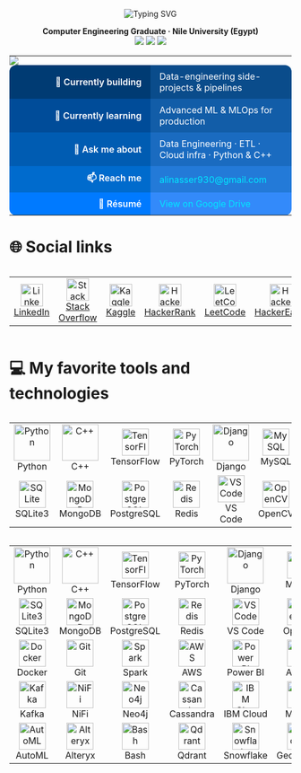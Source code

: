 <!-- ======================  HERO SECTION  ====================== -->

<p align="center">
  <img src="https://readme-typing-svg.demolab.com?font=Fira+Code&size=28&pause=1500&color=00BFFF&center=true&vCenter=true&width=1000&lines=Hi+%F0%9F%91%8B+I'm+Ali+Nasser+Badawy;Computer+Engineering+Graduate+%F0%9F%92%BB;Data+%26+Software+Engineer+in+the+Making" alt="Typing SVG">
</p>

<p align="center">
  <b>Computer Engineering Graduate · Nile University (Egypt)</b> <br/>
  <img src="https://img.shields.io/badge/-Data%20Engineering-0A66C2?style=for-the-badge&logo=Apache%20Airflow&logoColor=white"/>
  <img src="https://img.shields.io/badge/-Data%20Science-2596be?style=for-the-badge&logo=apachespark&logoColor=white"/>
<!--   <img src="https://img.shields.io/badge/-Data%20Science-2596be?style=for-the-badge&logo=pytorch&logoColor=white"/> -->
  <img src="https://img.shields.io/badge/-Software%20Engineering-6F42C1?style=for-the-badge&logo=python&logoColor=white"/>
  
</p>



<!-- ======================  END HERO  ====================== -->

<!-- ======================  QUICK FACTS  ====================== -->

<table align="center" style="border-collapse:collapse;">
  <!-- Decorative wave -->
  <tr>
    <td colspan="2" style="padding:0;border:none;">
      <img src="https://capsule-render.vercel.app/api?type=waving&color=0:00BFFF,100:0066FF&height=60&section=header"/>
    </td>
  </tr>

  <!-- Row 1 -->
  <tr>
    <td align="right" width="220"
        style="padding:10px 16px;font-weight:600;background:#003B73;color:#fff;border-radius:12px 0 0 0;">
      🚀  Currently&nbsp;building
    </td>
    <td align="left"
        style="padding:10px 16px;background:#0A4C8B;color:#fff;border-radius:0 12px 0 0;">
      Data-engineering side-projects & pipelines
    </td>
  </tr>

  <!-- Row 2 -->
  <tr>
    <td align="right"
        style="padding:10px 16px;font-weight:600;background:#004C99;color:#fff;">
      🌱  Currently&nbsp;learning
    </td>
    <td align="left"
        style="padding:10px 16px;background:#125DA8;color:#fff;">
      Advanced ML & MLOps for production
    </td>
  </tr>

  <!-- Row 3 -->
  <tr>
    <td align="right"
        style="padding:10px 16px;font-weight:600;background:#005CB2;color:#fff;">
      💬  Ask&nbsp;me&nbsp;about
    </td>
    <td align="left"
        style="padding:10px 16px;background:#1A6BC0;color:#fff;">
      Data Engineering · ETL · Cloud infra · Python & C++
    </td>
  </tr>

  <!-- Row 4 -->
  <tr>
    <td align="right"
        style="padding:10px 16px;font-weight:600;background:#006BCD;color:#fff;">
      📫  Reach&nbsp;me
    </td>
    <td align="left"
        style="padding:10px 16px;background:#237AD8;color:#fff;">
      <a href="mailto:alinasser930@gmail.com" style="color:#00E8FF;text-decoration:none;">
        alinasser930@gmail.com
      </a>
    </td>
  </tr>

  <!-- Row 5 -->
  <tr>
    <td align="right"
        style="padding:10px 16px;font-weight:600;background:#007AFF;color:#fff;border-radius:0 0 0 12px;">
      📄  Résumé
    </td>
    <td align="left"
        style="padding:10px 16px;background:#338AFA;color:#fff;border-radius:0 0 12px 0;">
      <a href="https://drive.google.com/file/d/1It9c2yYH0fZtNa_T791YxVqHvdWKi1a3/view?usp=drive"
         target="_blank" style="color:#00E8FF;text-decoration:none;">
        View on Google Drive
      </a>
    </td>
  </tr>
</table>



# 🌐 Social links
<div style="display: flex; justify-content: center;">
  <table>
    <tr>
      <td align="center" width="90">
        <a href="https://www.linkedin.com/in/alibadawy/" target="_blank" rel="noreferrer">
          <img src="https://raw.githubusercontent.com/rahuldkjain/github-profile-readme-generator/master/src/images/icons/Social/linked-in-alt.svg"
               alt="LinkedIn" width="40" height="40" /><br>
          LinkedIn
        </a>
      </td>
      <td align="center" width="90">
        <a href="https://stackoverflow.com/users/22475460/ali-nasser-badawy" target="_blank" rel="noreferrer">
          <img src="https://raw.githubusercontent.com/rahuldkjain/github-profile-readme-generator/master/src/images/icons/Social/stack-overflow.svg"
               alt="Stack Overflow" width="40" height="40" /><br>
          Stack Overflow
        </a>
      </td>
      <td align="center" width="90">
        <a href="https://www.kaggle.com/alinasserbadawy" target="_blank" rel="noreferrer">
          <img src="https://raw.githubusercontent.com/rahuldkjain/github-profile-readme-generator/master/src/images/icons/Social/kaggle.svg"
               alt="Kaggle" width="40" height="40" /><br>
          Kaggle
        </a>
      </td>
      <td align="center" width="90">
        <a href="https://www.hackerrank.com/alinasser930" target="_blank" rel="noreferrer">
          <img src="https://raw.githubusercontent.com/rahuldkjain/github-profile-readme-generator/master/src/images/icons/Social/hackerrank.svg"
               alt="HackerRank" width="40" height="40" /><br>
          HackerRank
        </a>
      </td>
      <td align="center" width="90">
        <a href="https://leetcode.com/" target="_blank" rel="noreferrer">
          <img src="https://raw.githubusercontent.com/rahuldkjain/github-profile-readme-generator/master/src/images/icons/Social/leet-code.svg"
               alt="LeetCode" width="40" height="40" /><br>
          LeetCode
        </a>
      </td>
      <td align="center" width="90">
        <a href="https://www.hackerearth.com/@alinasser930" target="_blank" rel="noreferrer">
          <img src="https://raw.githubusercontent.com/rahuldkjain/github-profile-readme-generator/master/src/images/icons/Social/hackerearth.svg"
               alt="HackerEarth" width="40" height="40" /><br>
          HackerEarth
        </a>
      </td>
    </tr>
  </table>
</div>


# 💻 My favorite tools and technologies
<div style="display: flex; justify-content: center;">
  <table>
    <!-- Row 1 -->
    <tr>
      <td align="center" width="90">
        <img src="https://techstack-generator.vercel.app/python-icon.svg" alt="Python" width="65" height="65" /><br>
        Python
      </td>
      <td align="center" width="90">
        <img src="https://techstack-generator.vercel.app/cpp-icon.svg" alt="C++" width="65" height="65" /><br>
        C++
      </td>
      <td align="center" width="90">
        <img src="https://skillicons.dev/icons?i=tensorflow" alt="TensorFlow" width="48" height="48" /><br>
        TensorFlow
      </td>
      <td align="center" width="90">
        <img src="https://skillicons.dev/icons?i=pytorch" alt="PyTorch" width="48" height="48" /><br>
        PyTorch
      </td>
      <td align="center" width="90">
        <img src="https://techstack-generator.vercel.app/django-icon.svg" alt="Django" width="65" height="65" /><br>
        Django
      </td>
      <td align="center" width="90">
        <img src="https://skillicons.dev/icons?i=mysql" alt="MySQL" width="48" height="48" /><br>
        MySQL
      </td>
    </tr>
    <!-- Row 2 -->
    <tr>
      <td align="center" width="90">
        <img src="https://skillicons.dev/icons?i=sqlite" alt="SQLite" width="48" height="48" /><br>
        SQLite3
      </td>
      <td align="center" width="90">
        <img src="https://skillicons.dev/icons?i=mongodb" alt="MongoDB" width="48" height="48" /><br>
        MongoDB
      </td>
      <td align="center" width="90">
        <img src="https://skillicons.dev/icons?i=postgresql" alt="PostgreSQL" width="48" height="48" /><br>
        PostgreSQL
      </td>
      <td align="center" width="90">
        <img src="https://skillicons.dev/icons?i=redis" alt="Redis" width="48" height="48" /><br>
        Redis
      </td>
      <td align="center" width="90">
        <img src="https://skillicons.dev/icons?i=vscode" alt="VS Code" width="48" height="48" /><br>
        VS Code
      </td>
      <td align="center" width="90">
        <img src="https://skillicons.dev/icons?i=opencv" alt="OpenCV" width="48" height="48" /><br>
        OpenCV
      </td>
    </tr>
  </table>
</div>



<!-- 💻 My favorite tools and technologies -->
<div align="center">
  <table>
    <!-- Row 1 -->
    <tr>
      <td width="100" align="center">
        <img src="https://techstack-generator.vercel.app/python-icon.svg" alt="Python" width="65"><br>Python
      </td>
      <td width="100" align="center">
        <img src="https://techstack-generator.vercel.app/cpp-icon.svg" alt="C++" width="65"><br>C++
      </td>
      <td width="100" align="center">
        <img src="https://skillicons.dev/icons?i=tensorflow" alt="TensorFlow" width="48"><br>TensorFlow
      </td>
      <td width="100" align="center">
        <img src="https://skillicons.dev/icons?i=pytorch" alt="PyTorch" width="48"><br>PyTorch
      </td>
      <td width="100" align="center">
        <img src="https://techstack-generator.vercel.app/django-icon.svg" alt="Django" width="65"><br>Django
      </td>
      <td width="100" align="center">
        <img src="https://skillicons.dev/icons?i=mysql" alt="MySQL" width="48"><br>MySQL
      </td>
    </tr>
        <!-- Row 2 -->
    <tr>
      <td width="100" align="center">
        <img src="https://skillicons.dev/icons?i=sqlite" alt="SQLite3" width="48"><br>SQLite3
      </td>
      <td width="100" align="center">
        <img src="https://skillicons.dev/icons?i=mongodb" alt="MongoDB" width="48"><br>MongoDB
      </td>
      <td width="100" align="center">
        <img src="https://skillicons.dev/icons?i=postgresql" alt="PostgreSQL" width="48"><br>PostgreSQL
      </td>
      <td width="100" align="center">
        <img src="https://skillicons.dev/icons?i=redis" alt="Redis" width="48"><br>Redis
      </td>
      <td width="100" align="center">
        <img src="https://skillicons.dev/icons?i=vscode" alt="VS Code" width="48"><br>VS Code
      </td>
      <td width="100" align="center">
        <img src="https://skillicons.dev/icons?i=opencv" alt="OpenCV" width="48"><br>OpenCV
      </td>
    </tr>
        <!-- Row 3 -->
    <tr>
      <td width="100" align="center">
        <img src="https://skillicons.dev/icons?i=docker" alt="Docker" width="48"><br>Docker
      </td>
      <td width="100" align="center">
        <img src="https://skillicons.dev/icons?i=git" alt="Git" width="48"><br>Git
      </td>
      <td width="100" align="center">
        <img src="https://raw.githubusercontent.com/devicons/devicon/master/icons/apache_spark/apache_spark-original.svg" alt="Spark" width="48"><br>Spark
      </td>
      <td width="100" align="center">
        <img src="https://skillicons.dev/icons?i=aws" alt="AWS" width="48"><br>AWS
      </td>
      <td width="100" align="center">
        <img src="https://skillicons.dev/icons?i=powerbi" alt="Power BI" width="48"><br>Power BI
      </td>
      <td width="100" align="center">
        <img src="https://skillicons.dev/icons?i=airflow" alt="Airflow" width="48"><br>Airflow
      </td>
    </tr>
    <!-- Row 4 -->
    <tr>
      <td width="100" align="center">
        <img src="https://skillicons.dev/icons?i=kafka" alt="Kafka" width="48"><br>Kafka
      </td>
      <td width="100" align="center">
        <img src="https://raw.githubusercontent.com/apache/nifi-site/main/assets/images/nifi-logo.svg" alt="NiFi" width="48"><br>NiFi
      </td>
      <td width="100" align="center">
        <img src="https://skillicons.dev/icons?i=neo4j" alt="Neo4j" width="48"><br>Neo4j
      </td>
      <td width="100" align="center">
        <img src="https://skillicons.dev/icons?i=cassandra" alt="Cassandra" width="48"><br>Cassandra
      </td>
      <td width="100" align="center">
        <img src="https://skillicons.dev/icons?i=ibmcloud" alt="IBM Cloud" width="48"><br>IBM Cloud
      </td>
      <td width="100" align="center">
        <img src="https://skillicons.dev/icons?i=mlflow" alt="MLflow" width="48"><br>MLflow
      </td>
    </tr>
    <!-- Row 5 -->
    <tr>
      <td width="100" align="center">
        <img src="https://raw.githubusercontent.com/google/automl/master/assets/automl-logo.svg" alt="AutoML" width="48"><br>AutoML
      </td>
      <td width="100" align="center">
        <img src="https://cdn.worldvectorlogo.com/logos/alteryx.svg" alt="Alteryx" width="48"><br>Alteryx
      </td>
      <td width="100" align="center">
        <img src="https://skillicons.dev/icons?i=bash" alt="Bash" width="48"><br>Bash
      </td>
      <td width="100" align="center">
        <img src="https://raw.githubusercontent.com/qdrant/qdrant/master/docs/public/logo.svg" alt="Qdrant" width="48"><br>Qdrant
      </td>
      <td width="100" align="center">
        <img src="https://skillicons.dev/icons?i=snowflake" alt="Snowflake" width="48"><br>Snowflake
      </td>
      <td width="100" align="center">
        <img src="https://raw.githubusercontent.com/geopandas/geopandas/main/doc/_static/logo.svg" alt="GeoPandas" width="48"><br>GeoPandas
      </td>
    </tr>
  </table>
</div>

